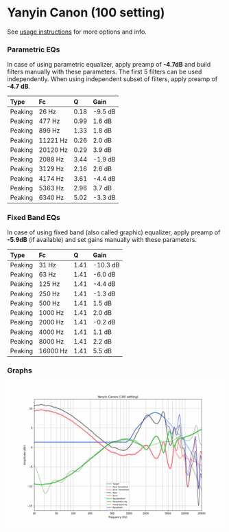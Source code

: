 # Yanyin Canon (100 setting)
See [usage instructions](https://github.com/jaakkopasanen/AutoEq#usage) for more options and info.

### Parametric EQs
In case of using parametric equalizer, apply preamp of **-4.7dB** and build filters manually
with these parameters. The first 5 filters can be used independently.
When using independent subset of filters, apply preamp of **-4.7 dB**.

| Type    | Fc       |    Q | Gain    |
|:--------|:---------|:-----|:--------|
| Peaking | 26 Hz    | 0.18 | -9.5 dB |
| Peaking | 477 Hz   | 0.99 | 1.6 dB  |
| Peaking | 899 Hz   | 1.33 | 1.8 dB  |
| Peaking | 11221 Hz | 0.26 | 2.0 dB  |
| Peaking | 20120 Hz | 0.29 | 3.9 dB  |
| Peaking | 2088 Hz  | 3.44 | -1.9 dB |
| Peaking | 3129 Hz  | 2.16 | 2.6 dB  |
| Peaking | 4174 Hz  | 3.61 | -4.4 dB |
| Peaking | 5363 Hz  | 2.96 | 3.7 dB  |
| Peaking | 6340 Hz  | 5.02 | -3.3 dB |

### Fixed Band EQs
In case of using fixed band (also called graphic) equalizer, apply preamp of **-5.9dB**
(if available) and set gains manually with these parameters.

| Type    | Fc       |    Q | Gain     |
|:--------|:---------|:-----|:---------|
| Peaking | 31 Hz    | 1.41 | -10.3 dB |
| Peaking | 63 Hz    | 1.41 | -6.0 dB  |
| Peaking | 125 Hz   | 1.41 | -4.4 dB  |
| Peaking | 250 Hz   | 1.41 | -1.3 dB  |
| Peaking | 500 Hz   | 1.41 | 1.5 dB   |
| Peaking | 1000 Hz  | 1.41 | 2.0 dB   |
| Peaking | 2000 Hz  | 1.41 | -0.2 dB  |
| Peaking | 4000 Hz  | 1.41 | 1.1 dB   |
| Peaking | 8000 Hz  | 1.41 | 2.2 dB   |
| Peaking | 16000 Hz | 1.41 | 5.5 dB   |

### Graphs
![](./Yanyin%20Canon%20(100%20setting).png)